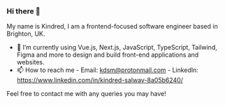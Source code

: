 ### Hi there 👋

My name is Kindred, I am a frontend-focused software engineer based in Brighton, UK.


- 🔭 I’m currently using Vue.js, Next.js, JavaScript, TypeScript, Tailwind, Figma and more to design and build front-end applications and websites.
- 📫 How to reach me - Email: kdsm@protonmail.com - LinkedIn: https://www.linkedin.com/in/kindred-salway-8a05b6240/

Feel free to contact me with any queries you may have!
